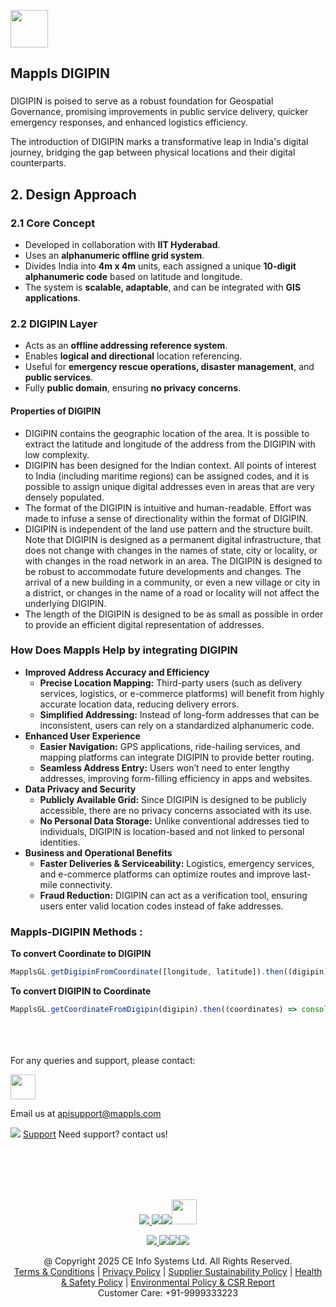 [<img src="https://about.mappls.com/images/mappls-b-logo.svg" height="60"/> </p>](https://www.mapmyindia.com/api)

## Mappls DIGIPIN

###

DIGIPIN is poised to serve as a robust foundation for Geospatial Governance, promising improvements in public service delivery, quicker emergency responses, and enhanced logistics efficiency.

The introduction of DIGIPIN marks a transformative leap in India's digital journey, bridging the gap between physical locations and their digital counterparts.

## 2. Design Approach
### 2.1 Core Concept
- Developed in collaboration with **IIT Hyderabad**.
- Uses an **alphanumeric offline grid system**.
- Divides India into **4m x 4m** units, each assigned a unique **10-digit alphanumeric code** based on latitude and longitude.
- The system is **scalable, adaptable**, and can be integrated with **GIS applications**.

### 2.2 DIGIPIN Layer
- Acts as an **offline addressing reference system**.
- Enables **logical and directional** location referencing.
- Useful for **emergency rescue operations, disaster management**, and **public services**.
- Fully **public domain**, ensuring **no privacy concerns**.


#### Properties of DIGIPIN
- DIGIPIN contains the geographic location of the area. It is possible to extract the latitude and longitude of the address from the DIGIPIN with low complexity.
- DIGIPIN has been designed for the Indian context. All points of interest to India (including maritime regions) can be assigned codes, and it is possible to assign unique digital addresses even in areas that are very densely populated.
- The format of the DIGIPIN is intuitive and human-readable. Effort was made to infuse a sense of directionality within the format of DIGIPIN.
- DIGIPIN is independent of the land use pattern and the structure built. Note that DIGIPIN is designed as a permanent digital infrastructure, that does not change with changes in the names of state, city or locality, or with changes in the road network in an area. The DIGIPIN is designed to be robust to accommodate future developments and changes. The arrival of a new building in a community, or even a new village or city in a district, or changes in the name of a road or locality will not affect the underlying DIGIPIN.
- The length of the DIGIPIN is designed to be as small as possible in order to provide an efficient digital representation of addresses.

### How Does Mappls Help by integrating DIGIPIN


- **Improved Address Accuracy and Efficiency**
    - **Precise Location Mapping:** Third-party users (such as delivery services, logistics, or e-commerce platforms) will benefit from highly accurate location data, reducing delivery errors.
    - **Simplified Addressing:** Instead of long-form addresses that can be inconsistent, users can rely on a standardized alphanumeric code.
- **Enhanced User Experience**
    - **Easier Navigation:** GPS applications, ride-hailing services, and mapping platforms can integrate DIGIPIN to provide better routing.
    - **Seamless Address Entry:** Users won’t need to enter lengthy addresses, improving form-filling efficiency in apps and websites.
- **Data Privacy and Security**
    - **Publicly Available Grid:** Since DIGIPIN is designed to be publicly accessible, there are no privacy concerns associated with its use.
    - **No Personal Data Storage:** Unlike conventional addresses tied to individuals, DIGIPIN is location-based and not linked to personal identities.
- **Business and Operational Benefits**
    - **Faster Deliveries & Serviceability:** Logistics, emergency services, and e-commerce platforms can optimize routes and improve last-mile connectivity.
    - **Fraud Reduction:** DIGIPIN can act as a verification tool, ensuring users enter valid location codes instead of fake addresses.

### Mappls-DIGIPIN Methods : 

**To convert Coordinate to DIGIPIN**
~~~javascript
MapplsGL.getDigipinFromCoordinate([longitude, latitude]).then((digipin) => console.log(data));
~~~


**To convert DIGIPIN to Coordinate**
~~~javascript
MapplsGL.getCoordinateFromDigipin(digipin).then((coordinates) => console.log(coordinates))
~~~

<br><br><br>
For any queries and support, please contact:

[<img src="https://about.mappls.com/images/mappls-logo.svg" height="40"/> </p>](https://about.mappls.com/api/)
Email us at [apisupport@mappls.com](mailto:apisupport@mappls.com)


![](https://www.mapmyindia.com/api/img/icons/support.png)
[Support](https://about.mappls.com/contact/)
Need support? contact us!

<br></br>
<br></br>

[<p align="center"> <img src="https://www.mapmyindia.com/api/img/icons/stack-overflow.png"/> ](https://stackoverflow.com/questions/tagged/mappls-api)[![](https://www.mapmyindia.com/api/img/icons/blog.png)](https://about.mappls.com/blog/)[![](https://www.mapmyindia.com/api/img/icons/gethub.png)](https://github.com/Mappls-api)[<img src="https://mmi-api-team.s3.ap-south-1.amazonaws.com/API-Team/npm-logo.one-third%5B1%5D.png" height="40"/> </p>](https://www.npmjs.com/org/mapmyindia)



[<p align="center"> <img src="https://www.mapmyindia.com/june-newsletter/icon4.png"/> ](https://www.facebook.com/Mapplsofficial)[![](https://www.mapmyindia.com/june-newsletter/icon2.png)](https://twitter.com/mappls)[![](https://www.mapmyindia.com/newsletter/2017/aug/llinkedin.png)](https://www.linkedin.com/company/mappls/)[![](https://www.mapmyindia.com/june-newsletter/icon3.png)](https://www.youtube.com/channel/UCAWvWsh-dZLLeUU7_J9HiOA)




<div align="center">@ Copyright 2025 CE Info Systems Ltd. All Rights Reserved.</div>

<div align="center"> <a href="https://about.mappls.com/api/terms-&-conditions">Terms & Conditions</a> | <a href="https://about.mappls.com/about/privacy-policy">Privacy Policy</a> | <a href="https://about.mappls.com/pdf/mapmyIndia-sustainability-policy-healt-labour-rules-supplir-sustainability.pdf">Supplier Sustainability Policy</a> | <a href="https://about.mappls.com/pdf/Health-Safety-Management.pdf">Health & Safety Policy</a> | <a href="https://about.mappls.com/pdf/Environment-Sustainability-Policy-CSR-Report.pdf">Environmental Policy & CSR Report</a>

<div align="center">Customer Care: +91-9999333223</div>
